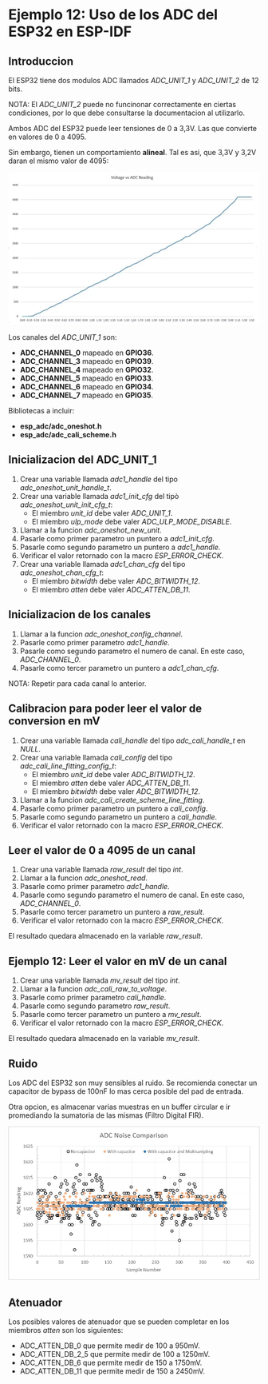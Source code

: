 # Ejemplo 12: Uso de los ADC del ESP32 en ESP-IDF

## Introduccion

El ESP32 tiene dos modulos ADC llamados _ADC_UNIT_1_ y _ADC_UNIT_2_ de 12 bits.

NOTA: El _ADC_UNIT_2_ puede no funcinonar correctamente en ciertas condiciones, por lo que debe consultarse la documentacion al utilizarlo.

Ambos ADC del ESP32 puede leer tensiones de 0 a 3,3V. Las que convierte en valores de 0 a 4095.

Sin embargo, tienen un comportamiento **alineal**. Tal es asi, que 3,3V y 3,2V daran el mismo valor de 4095:

![Alinealidad](/ej12-adc/curva.png "Alinealidad")

Los canales del _ADC_UNIT_1_ son:

- **ADC_CHANNEL_0** mapeado en **GPIO36**.
- **ADC_CHANNEL_3** mapeado en **GPIO39**.
- **ADC_CHANNEL_4** mapeado en **GPIO32**.
- **ADC_CHANNEL_5** mapeado en **GPIO33**.
- **ADC_CHANNEL_6** mapeado en **GPIO34**.
- **ADC_CHANNEL_7** mapeado en **GPIO35**.

Bibliotecas a incluir:

- **esp_adc/adc_oneshot.h**
- **esp_adc/adc_cali_scheme.h**

## Inicializacion del ADC_UNIT_1

1. Crear una variable llamada _adc1_handle_ del tipo _adc_oneshot_unit_handle_t_.
2. Crear una variable llamada _adc1_init_cfg_ del tipò _adc_oneshot_unit_init_cfg_t_:
   - El miembro _unit_id_ debe valer _ADC_UNIT_1_.
   - El miembro _ulp_mode_ debe valer _ADC_ULP_MODE_DISABLE_.
3. Llamar a la funcion _adc_oneshot_new_unit_.
4. Pasarle como primer parametro un puntero a _adc1_init_cfg_.
5. Pasarle como segundo parametro un puntero a _adc1_handle_.
6. Verificar el valor retornado con la macro _ESP_ERROR_CHECK_.
7. Crear una variable llamada _adc1_chan_cfg_ del tipo _adc_oneshot_chan_cfg_t_:
   - El miembro _bitwidth_ debe valer _ADC_BITWIDTH_12_.
   - El miembro _atten_ debe valer _ADC_ATTEN_DB_11_.

## Inicializacion de los canales

1. Llamar a la funcion _adc_oneshot_config_channel_.
2. Pasarle como primer parametro _adc1_handle_.
3. Pasarle como segundo parametro el numero de canal. En este caso, _ADC_CHANNEL_0_.
4. Pasarle como tercer parametro un puntero a _adc1_chan_cfg_.

NOTA: Repetir para cada canal lo anterior.

## Calibracion para poder leer el valor de conversion en mV

1. Crear una variable llamada _cali_handle_ del tipo _adc_cali_handle_t_ en _NULL_.
2. Crear una variable llamada _cali_config_ del tipo _adc_cali_line_fitting_config_t_:
   - El miembro _unit_id_ debe valer _ADC_BITWIDTH_12_.
   - El miembro _atten_ debe valer _ADC_ATTEN_DB_11_.
   - El miembro _bitwidth_ debe valer _ADC_BITWIDTH_12_.
3. Llamar a la funcion _adc_cali_create_scheme_line_fitting_.
4. Pasarle como primer parametro un puntero a _cali_config_.
5. Pasarle como segundo parametro un puntero a _cali_handle_.
6. Verificar el valor retornado con la macro _ESP_ERROR_CHECK_.

## Leer el valor de 0 a 4095 de un canal

1. Crear una variable llamada _raw_result_ del tipo _int_.
2. Llamar a la funcion _adc_oneshot_read_.
3. Pasarle como primer parametro _adc1_handle_.
4. Pasarle como segundo parametro el numero de canal. En este caso, _ADC_CHANNEL_0_.
5. Pasarle como tercer parametro un puntero a _raw_result_.
6. Verificar el valor retornado con la macro _ESP_ERROR_CHECK_.

El resultado quedara almacenado en la variable _raw_result_.

## Ejemplo 12: Leer el valor en mV de un canal

1. Crear una variable llamada _mv_result_ del tipo _int_.
2. Llamar a la funcion _adc_cali_raw_to_voltage_.
3. Pasarle como primer parametro _cali_handle_.
4. Pasarle como segundo parametro _raw_result_.
5. Pasarle como tercer parametro un puntero a _mv_result_.
6. Verificar el valor retornado con la macro _ESP_ERROR_CHECK_.

El resultado quedara almacenado en la variable _mv_result_.

## Ruido

Los ADC del ESP32 son muy sensibles al ruido. Se recomienda conectar un capacitor de bypass de 100nF lo mas cerca posible del pad de entrada.

Otra opcion, es almacenar varias muestras en un buffer circular e ir promediando la sumatoria de las mismas (Filtro Digital FIR).

![Ruido](/ej12-adc/ruido.png "Ruido")

## Atenuador

Los posibles valores de atenuador que se pueden completar en los miembros _atten_ son los siguientes:

- ADC_ATTEN_DB_0 que permite medir de 100 a 950mV.
- ADC_ATTEN_DB_2_5 que permite medir de 100 a 1250mV.
- ADC_ATTEN_DB_6 que permite medir de 150 a 1750mV.
- ADC_ATTEN_DB_11 que permite medir de 150 a 2450mV.
